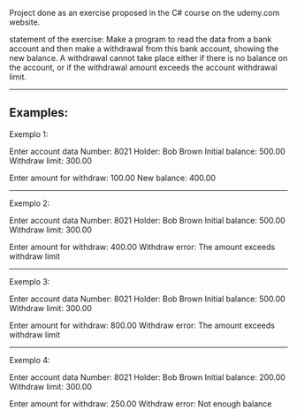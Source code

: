 Project done as an exercise proposed in the C# course on the udemy.com website.

statement of the exercise:
Make a program to read the data from a bank account and then make a withdrawal from this bank account, showing the new balance. A withdrawal cannot take place either if there is no balance on the account, or if the withdrawal amount exceeds the account withdrawal limit.

----------------------------------------------------------------------------------
Examples:
----------------------------------------------------------------------------------

Exemplo 1:

Enter account data
Number: 8021
Holder: Bob Brown
Initial balance: 500.00
Withdraw limit: 300.00

Enter amount for withdraw: 100.00
New balance: 400.00

----------------------------------------------------------------------------------

Exemplo 2:

Enter account data
Number: 8021
Holder: Bob Brown
Initial balance: 500.00
Withdraw limit: 300.00

Enter amount for withdraw: 400.00
Withdraw error: The amount exceeds withdraw limit

----------------------------------------------------------------------------------

Exemplo 3:

Enter account data
Number: 8021
Holder: Bob Brown
Initial balance: 500.00
Withdraw limit: 300.00

Enter amount for withdraw: 800.00
Withdraw error: The amount exceeds withdraw limit

----------------------------------------------------------------------------------

Exemplo 4:

Enter account data
Number: 8021
Holder: Bob Brown
Initial balance: 200.00
Withdraw limit: 300.00

Enter amount for withdraw: 250.00
Withdraw error: Not enough balance


